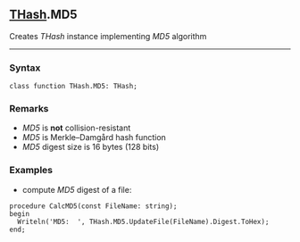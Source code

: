 ## [THash](../thash.md).MD5

Creates *THash* instance implementing *MD5* algorithm

---
### Syntax
```delphi
class function THash.MD5: THash;
```
### Remarks

*   *MD5* is **not** collision-resistant
*   *MD5* is Merkle–Damgård hash function
*   *MD5* digest size is 16 bytes (128 bits)

### Examples

*   compute *MD5* digest of a file:
```delphi
procedure CalcMD5(const FileName: string);
begin
  Writeln('MD5:  ', THash.MD5.UpdateFile(FileName).Digest.ToHex);
end;
```
